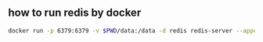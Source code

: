 ## how to run redis by docker

```sh
docker run -p 6379:6379 -v $PWD/data:/data -d redis redis-server --appendonly yes
```